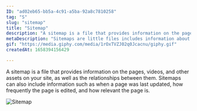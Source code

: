 ```yaml
---
ID: "ad02eb65-bb5a-4c91-a5ba-92a8c7810258"
tag: "S"
slug: "sitemap"
title: "Sitemap"
description: "A sitemap is a file that provides information on the pages, videos, and other assets on your site, as well as the relationships between them.\nSitemaps can also include information such as when a page was last updated, how frequently the page is edited, and how relevant the page is."
metaDescription: "Sitemaps are little files includes information about web pages. "
gif: "https://media.giphy.com/media/1rOxTVZJ02q0Jcacnu/giphy.gif"
createdAt: 1658394156429

---
```

A sitemap is a file that provides information on the pages, videos, and other assets on your site, as well as the relationships between them.
Sitemaps can also include information such as when a page was last updated, how frequently the page is edited, and how relevant the page is.

![Sitemap](https://media.giphy.com/media/1rOxTVZJ02q0Jcacnu/giphy.gif)